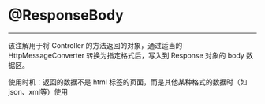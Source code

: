 # @ResponseBody

---

该注解用于将 Controller 的方法返回的对象，通过适当的 HttpMessageConverter 转换为指定格式后，写入到 Response 对象的 body 数据区。

使用时机：返回的数据不是 html 标签的页面，而是其他某种格式的数据时（如json、xml等）使用